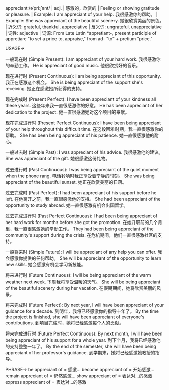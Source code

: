 appreciant:/əˈpriːʃənt/ | adj. | 感激的，欣赏的 | Feeling or showing gratitude or pleasure.  | Example: I am appreciant of your help. 我很感激你的帮助。 | Example: She was appreciant of the beautiful scenery. 她很欣赏美丽的景色。 | 近义词: grateful, thankful, appreciative | 反义词: ungrateful, unappreciative | 词性: adjective | 词源: From Late Latin *appretiant-, present participle of appretiare "to set a price to, appraise," from ad- "to" + pretium "price."


USAGE->

一般现在时 (Simple Present):
I am appreciant of your hard work. 我很感激你的辛勤工作。
He is appreciant of good music. 他很欣赏好的音乐。

现在进行时 (Present Continuous):
I am being appreciant of this opportunity. 我正在感激这个机会。
She is being appreciant of the support she's receiving. 她正在感激她所获得的支持。

现在完成时 (Present Perfect):
I have been appreciant of your kindness all these years. 这些年来我一直很感激你的好意。
He has been appreciant of her dedication to the project. 他一直很感激她对这个项目的奉献。

现在完成进行时 (Present Perfect Continuous):
I have been being appreciant of your help throughout this difficult time. 在这段困难时期，我一直很感激你的帮助。
She has been being appreciant of his patience. 她一直很感激他的耐心。


一般过去时 (Simple Past):
I was appreciant of his advice. 我很感激他的建议。
She was appreciant of the gift. 她很感激这份礼物。

过去进行时 (Past Continuous):
I was being appreciant of the quiet moment when the phone rang.  电话铃响时我正享受着宁静的时刻。
She was being appreciant of the beautiful sunset. 她正在欣赏美丽的日落。


过去完成时 (Past Perfect):
I had been appreciant of his support before he left. 在他离开之前，我一直很感激他的支持。
She had been appreciant of the opportunity to study abroad. 她一直很感激有机会出国留学。


过去完成进行时 (Past Perfect Continuous):
I had been being appreciant of her hard work for months before she got the promotion. 在她升职前的几个月里，我一直很感激她的辛勤工作。
They had been being appreciant of the community's support during the crisis. 在危机期间，他们一直很感激社区的支持。


一般将来时 (Simple Future):
I will be appreciant of any help you can offer. 我会感激你提供的任何帮助。
She will be appreciant of the opportunity to learn new skills. 她会感激有机会学习新技能。


将来进行时 (Future Continuous):
I will be being appreciant of the warm weather next week. 下周我将享受温暖的天气。
She will be being appreciant of the beautiful scenery during her vacation.  在假期期间，她将欣赏美丽的风景。

将来完成时 (Future Perfect):
By next year, I will have been appreciant of your guidance for a decade. 到明年，我将已经感激你的指导十年了。
By the time the project is finished, she will have been appreciant of everyone's contributions.  到项目完成时，她将已经感激每个人的贡献。

将来完成进行时 (Future Perfect Continuous):
By next month, I will have been being appreciant of his support for a whole year. 到下个月，我将已经感激他的支持整整一年了。
By the end of the semester, she will have been being appreciant of her professor's guidance. 到学期末，她将已经感激她教授的指导。


PHRASE->
be appreciant of = 感激...
become appreciant of = 开始感激...
remain appreciant of =  仍然感激...
show appreciant of =  表达对...的感激
express appreciant of = 表达对...的感激
